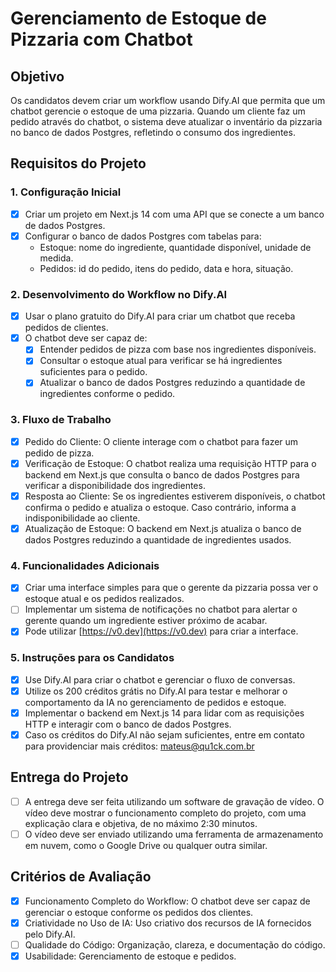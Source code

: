 # Gerenciamento de Estoque de Pizzaria com Chatbot

## Objetivo
Os candidatos devem criar um workflow usando Dify.AI que permita que um chatbot gerencie o estoque de uma pizzaria. Quando um cliente faz um pedido através do chatbot, o sistema deve atualizar o inventário da pizzaria no banco de dados Postgres, refletindo o consumo dos ingredientes.

## Requisitos do Projeto

### 1. Configuração Inicial

- [x] Criar um projeto em Next.js 14 com uma API que se conecte a um banco de dados Postgres.
- [x] Configurar o banco de dados Postgres com tabelas para:
  - Estoque: nome do ingrediente, quantidade disponível, unidade de medida.
  - Pedidos: id do pedido, itens do pedido, data e hora, situação.

### 2. Desenvolvimento do Workflow no Dify.AI

- [x] Usar o plano gratuito do Dify.AI para criar um chatbot que receba pedidos de clientes.
- [x] O chatbot deve ser capaz de:
  - [x] Entender pedidos de pizza com base nos ingredientes disponíveis.
  - [x] Consultar o estoque atual para verificar se há ingredientes suficientes para o pedido.
  - [x] Atualizar o banco de dados Postgres reduzindo a quantidade de ingredientes conforme o pedido.

### 3. Fluxo de Trabalho

- [x] Pedido do Cliente: O cliente interage com o chatbot para fazer um pedido de pizza.
- [x] Verificação de Estoque: O chatbot realiza uma requisição HTTP para o backend em Next.js que consulta o banco de dados Postgres para verificar a disponibilidade dos ingredientes.
- [x] Resposta ao Cliente: Se os ingredientes estiverem disponíveis, o chatbot confirma o pedido e atualiza o estoque. Caso contrário, informa a indisponibilidade ao cliente.
- [x] Atualização de Estoque: O backend em Next.js atualiza o banco de dados Postgres reduzindo a quantidade de ingredientes usados.

### 4. Funcionalidades Adicionais

- [x] Criar uma interface simples para que o gerente da pizzaria possa ver o estoque atual e os pedidos realizados.
- [ ] Implementar um sistema de notificações no chatbot para alertar o gerente quando um ingrediente estiver próximo de acabar.
- [x] Pode utilizar [https://v0.dev](https://v0.dev) para criar a interface.

### 5. Instruções para os Candidatos

- [x] Use Dify.AI para criar o chatbot e gerenciar o fluxo de conversas.
- [x] Utilize os 200 créditos grátis no Dify.AI para testar e melhorar o comportamento da IA no gerenciamento de pedidos e estoque.
- [x] Implementar o backend em Next.js 14 para lidar com as requisições HTTP e interagir com o banco de dados Postgres.
- [x] Caso os créditos do Dify.AI não sejam suficientes, entre em contato para providenciar mais créditos: mateus@qu1ck.com.br

## Entrega do Projeto

- [ ] A entrega deve ser feita utilizando um software de gravação de vídeo. O vídeo deve mostrar o funcionamento completo do projeto, com uma explicação clara e objetiva, de no máximo 2:30 minutos.
- [ ] O vídeo deve ser enviado utilizando uma ferramenta de armazenamento em nuvem, como o Google Drive ou qualquer outra similar.

## Critérios de Avaliação

- [x] Funcionamento Completo do Workflow: O chatbot deve ser capaz de gerenciar o estoque conforme os pedidos dos clientes.
- [x] Criatividade no Uso de IA: Uso criativo dos recursos de IA fornecidos pelo Dify.AI.
- [ ] Qualidade do Código: Organização, clareza, e documentação do código.
- [x] Usabilidade: Gerenciamento de estoque e pedidos.
